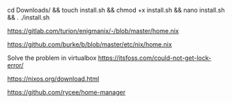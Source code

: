 

cd Downloads/ && touch install.sh && chmod +x install.sh && nano install.sh && . ./install.sh

https://gitlab.com/turion/enigmanix/-/blob/master/home.nix

https://github.com/burke/b/blob/master/etc/nix/home.nix

Solve the problem in virtualbox 
https://itsfoss.com/could-not-get-lock-error/


https://nixos.org/download.html

https://github.com/rycee/home-manager
